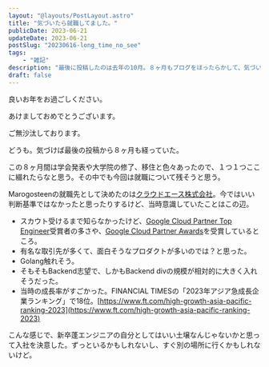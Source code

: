 ```yaml
---
layout: "@layouts/PostLayout.astro"
title: "気づいたら就職してました。"
publicDate: 2023-06-21
updateDate: 2023-06-21
postSlug: "20230616-long_time_no_see"
tags: 
    - "雑記"
description: "最後に投稿したのは去年の10月。８ヶ月もブログをほったらかして、気づいたら就職していた。"
draft: false
---
```


良いお年をお過ごしください。

あけましておめでとうございます。

ご無沙汰しております。

どうも。気づけば最後の投稿から８ヶ月も経っていた。

この８ヶ月間は学会発表や大学院の修了、移住と色々あったので、１つ１つここに綴れたらなと思う。その中でも今回は就職について残そうと思う。

Marogosteenの就職先として決めたのは[クラウドエース株式会社](https://cloud-ace.jp/)。今ではいい判断基準ではなかったと思ったりするけど、当時意識していたことはこの辺。

- スカウト受けるまで知らなかったけど、[Google Cloud Partner Top Engineer](https://rsvp.withgoogle.com/events/google-cloud-partner-top-engineer)受賞者の多さや、[Google Cloud Partner Awards](https://cloud.google.com/awards?hl=ja)を受賞しているところ。
- 有名な取引先が多くて、面白そうなプロダクトが多いのでは？と思った。
- Golang触れそう。
- そもそもBackend志望で、しかもBackend divの規模が相対的に大きく入れそうだった。
- 当時の成長率がすごかった。FINANCIAL TIMESの「2023年アジア急成長企業ランキング」で18位。[https://www.ft.com/high-growth-asia-pacific-ranking-2023](https://www.ft.com/high-growth-asia-pacific-ranking-2023)

こんな感じで、新卒蓬エンジニアの自分としてはいい土壌なんじゃないかと思って入社を決意した。ずっといるかもしれないし、すぐ別の場所に行くかもしれないけど。